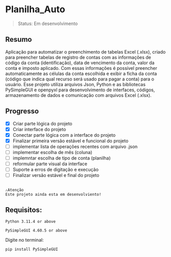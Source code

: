 # Planilha_Auto
> Status: Em desenvolvimento
## Resumo
Aplicação para automatizar o preenchimento de tabelas Excel (.xlsx), criado para preencher tabelas de registro de contas com as informações de código da conta (identificação), data de vencimento da conta, valor da conta e imposto aplicado. Com essas informações é possível preencher automaticamente as células da conta escolhida e exibir a ficha da conta (código que indica qual recurso será usado para pagar a conta) para o usuário.
Esse projeto utiliza arquivos Json, Python e as bibliotecas PySimpleGUI e openpyxl para desenvolvimento de interfaces, códigos, armazenamento de dados e comunicação com arquivos Excel (.xlsx).  



## Progresso
- [x] Criar parte lógica do projeto 
- [x] Criar interface do projeto
- [x] Conectar parte lógica com a interface do projeto
- [x] Finalizar primeira versão estável e funcional do projeto
- [ ] implementar lista de operações recentes com arquivo .json
- [ ] implementar escolha de mês (coluna)
- [ ] implemntar escolha de tipo de conta (planilha)
- [ ] reformular parte visual da interface
- [ ] Suporte a erros de digitação e execução
- [ ] Finalizar versão estável e final do projeto

##     
```
⚠️​Atenção 
Este projeto ainda esta em desenvolviento!
```
## Requisitos: 
```
Python 3.11.4 or above
```
```
PySimpleGUI 4.60.5 or above
```
Digite no terminal:
```
pip install PySimpleGUI
```
